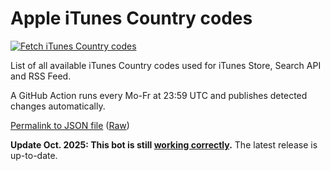 # Apple iTunes Country codes

[![Fetch iTunes Country codes](https://github.com/jcoester/iTunes-country-codes/actions/workflows/fetch-itunes-country-codes.yml/badge.svg)](https://github.com/jcoester/iTunes-country-codes/actions/workflows/fetch-itunes-country-codes.yml)

List of all available iTunes Country codes used for iTunes Store, Search API and RSS Feed. 

A GitHub Action runs every Mo-Fr at 23:59 UTC and publishes detected changes automatically.

[Permalink to JSON file](itunes_country_codes.json) ([Raw](itunes_country_codes.json?raw=1))

**Update Oct. 2025: This bot is still <ins>working correctly</ins>.** The latest release is up-to-date.